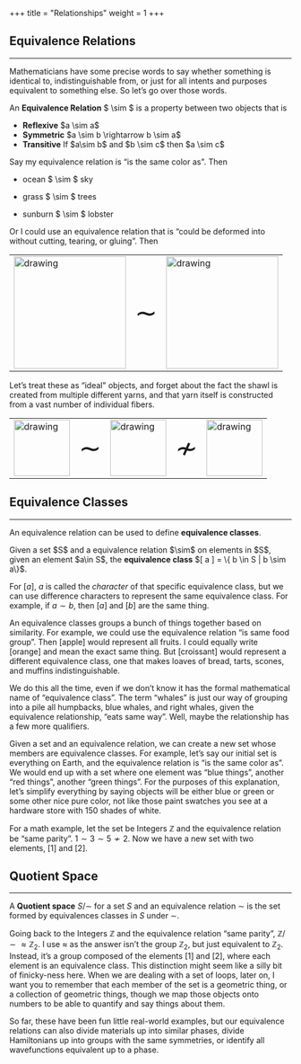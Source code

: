 +++
title = "Relationships"
weight = 1
+++


## Equivalence Relations
---------------------

Mathematicians have some precise words to say whether something is
identical to, indistinguishable from, or just for all intents and
purposes equivalent to something else. So let’s go over those words.


<div class="definition">
An <b>Equivalence Relation</b> $ \sim $ is a property between two objects
that is
<ul>
<li> <b>Reflexive</b> $a \sim a$ </li>
<li> <b>Symmetric</b> $a \sim b \rightarrow b \sim a$ </li>
<li> <b>Transitive</b> If $a\sim b$ and $b \sim c$ then $a \sim c$ </li>
</ul>
</div>

Say my equivalence relation is “is the same color as". Then

-   ocean $ \sim $ sky

-   grass $ \sim $ trees

-   sunburn $ \sim $ lobster

Or I could use an equivalence relation that is “could be deformed into
without cutting, tearing, or gluing”. Then


|    |   |  |
| ---| ---| ---|
| <img src="/img/shawl.JPG" alt="drawing" style="width:200px; float: right;"/> | <font size="+5"> $\sim$ </font> | <img src="/img/yarn.JPG" alt="drawing" style="width:200px; float: left;"/> |



Let’s treat these as “ideal" objects, and forget about the fact the
shawl is created from multiple different yarns, and that yarn itself is
constructed from a vast number of individual fibers.

| | | | | |
| --- | --- | --- | --- | --- |
| <img src="/img/mug.JPG" alt="drawing" style="width:100px;"/> | <font size="+5"> $\sim$ </font> | <img src="/img/donut.png" alt="drawing" style="width:100px;"/> | <font size="+5"> $\nsim$ </font> | <img src="/img/not_a_donut.jpg" alt="drawing" style="width:100px;"/> |


## Equivalence Classes
-------------------

An equivalence relation can be used to define **equivalence classes**.

<div class="definition">
Given a set $S$ and a equivalence relation $\sim$ on elements in $S$,
given an element $a\in S$, the <b>equivalence class</b>
$[ a ] = \{ b \in S | b \sim a\}$. </div>

For $[a]$, $a$ is called the *character* of that specific equivalence
class, but we can use difference characters to represent the same
equivalence class. For example, if $a\sim b$, then $[a]$ and $[b]$ are
the same thing.

An equivalence classes groups a bunch of things together based on
similarity. For example, we could use the equivalence relation “is same
food group”. Then $[$apple$]$ would represent all fruits. I could equally
write $[$orange$]$ and mean the exact same thing. But $[$croissant$]$ would
represent a different equivalence class, one that makes loaves of bread,
tarts, scones, and muffins indistinguishable.

We do this all the time, even if we don’t know it has the formal
mathematical name of “equivalence class”. The term “whales” is just our
way of grouping into a pile all humpbacks, blue whales, and right
whales, given the equivalence relationship, “eats same way”. Well, maybe
the relationship has a few more qualifiers.

Given a set and an equivalence relation, we can create a new set whose
members are equivalence classes. For example, let’s say our initial set
is everything on Earth, and the equivalence relation is “is the same
color as”. We would end up with a set where one element was “blue
things”, another “red things”, another “green things”. For the purposes
of this explanation, let’s simplify everything by saying objects will be
either blue or green or some other nice pure color, not like those paint
swatches you see at a hardware store with 150 shades of white.

For a math example, let the set be Integers $\mathbb{Z}$ and the
equivalence relation be “same parity”. $1 \sim 3 \sim 5 \nsim 2$. Now we
have a new set with two elements, $[1]$ and $[2]$.

## Quotient Space
--------------

A **Quotient space** $S/\sim$ for a set $S$ and an equivalence relation
$\sim$ is the set formed by equivalences classes in $S$ under $\sim$.

Going back to the Integers $\mathbb{Z}$ and the equivalence relation
“same parity”, $\mathbb{Z}/ \sim  \approx \mathbb{Z}_2$. I use $\approx$
as the answer isn’t the group $\mathbb{Z}_2$, but just equivalent to
$\mathbb{Z}_2$. Instead, it’s a group composed of the elements $[1]$ and
$[2]$, where each element is an equivalence class. This distinction
might seem like a silly bit of finicky-ness here. When we are dealing
with a set of loops, later on, I want you to remember that each member
of the set is a geometric thing, or a collection of geometric things,
though we map those objects onto numbers to be able to quantify and say
things about them.

So far, these have been fun little real-world examples, but our
equivalence relations can also divide materials up into similar phases,
divide Hamiltonians up into groups with the same symmetries, or identify
all wavefunctions equivalent up to a phase.

